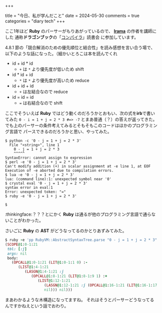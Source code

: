 +++

title = "今日、私が学んだこと"
date = 2024-05-30
comments = true
categories = "diary tech"
+++

ここ1年ほど **Ruby** のパーサーがもりあがっているので、
[**lrama**](https://github.com/ruby/lrama) の作者を講師にした
通称**ドラゴンブック**の「[コンパイラ](https://www.saiensu.co.jp/search/?isbn=978-4-7819-1229-5&y=2009)」読書会
に参加しています。

4.8.1 節の「競合解消のための優先順位と結合性」を読み感想を言い合う場で、
以下のような話になった。（細かいとろこは本を読んでくれ
- id + id * id
  - `+` は `*` より優先度が低いため shift
- id * id + id
  - `*` は `*` より優先度が高いため reduce
- id + id + id
  - `+` は左結合なので reduce
- id = id = id
  - `=` は右結合なので shift

ここでそういえば **Ruby** ではどう動くのだろうかとおもい、次の式を**irb**で書いてみた
`0 - i = 1 + j = 2 * 3 #=> -7` とまあ普通（？）の答えが返ってきた。
でも上のパーサーの条件考えてみるとそもそもこのコードはほかのプログラミング言語で
パースできるのだろうかと思い、やってみた。

```console
$ python -c '0 - j = 1 + j = 2 * 3'
  File "<string>", line 1
    0 - j = 1 + j = 2 * 3
    ^^^^^
SyntaxError: cannot assign to expression
$ perl -e '0 - j = 1 + j = 2 * 3'
Can't modify addition (+) in scalar assignment at -e line 1, at EOF
Execution of -e aborted due to compilation errors.
$ lua -e '0 - j = 1 + j = 2 * 3'
lua: (command line):1: unexpected symbol near '0'
$ crystal eval '0 - j = 1 + j = 2 * 3'
syntax error in eval:1
Error: unexpected token: "="
$ ruby -e '0 - j = 1 + j = 2 * 3'

$
```

:thinkingface:？？？とにかく **Ruby** は通るが他のプログラミング言語で通らないことがわかった。

さいごに **Ruby** の **AST** がどうなってるのかとりあずみてみた。

```ruby
$ ruby -e 'pp RubyVM::AbstractSyntaxTree.parse "0 - j = 1 + j = 2 * 3"'
(SCOPE@1:0-1:21
 tbl: [:j]
 args: nil
 body:
   (OPCALL@1:0-1:21 (LIT@1:0-1:1 0) :-
      (LIST@1:4-1:21
         (LASGN@1:4-1:21 :j
            (OPCALL@1:8-1:21 (LIT@1:8-1:9 1) :+
               (LIST@1:12-1:21
                  (LASGN@1:12-1:21 :j (OPCALL@1:16-1:21 (LIT@1:16-1:17 2) :* (LIST@1:20-1:21 (LIT@1:20-1:21 3) nil)))
                  nil))) nil)))
```

まあわかるような木構造になってますね。
それはそうとパーサーどうなってるんですかねえという話でおわり。
